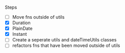 Steps

 - [ ] Move fns outside of utils
  - [x] Duration
  - [x] PlainDate
  - [x] Instant
 - [ ] Create a seperate utils and dateTimeUtils classes
 - [ ] refactors fns that have been moved outside of utils